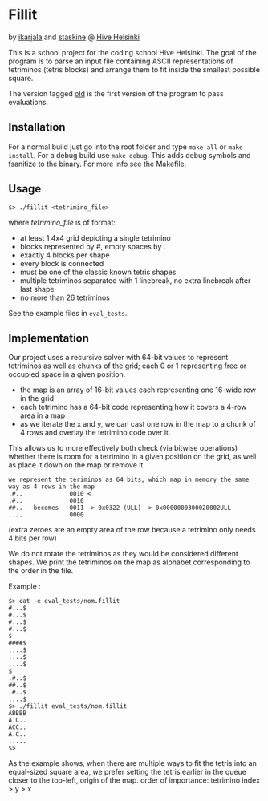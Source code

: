 # Fillit
by [ikarjala](https://github.com/qriskap) and [staskine](https://github.com/staskine) @ [Hive Helsinki](https://www.hive.fi/en/)

This is a school project for the coding school Hive Helsinki.
The goal of the program is to parse an input file containing ASCII representations of tetriminos (tetris blocks)
and arrange them to fit inside the smallest possible square.

The version tagged [old](https://github.com/ickarjala/42-fillit/tree/old) is the first version of the program to pass evaluations.

## Installation
For a normal build just go into the root folder and type
``make all`` or ``make install``.
For a debug build use ``make debug``. This adds debug symbols and fsanitize to the binary.
For more info see the Makefile.

## Usage
```
$> ./fillit <tetrimino_file>
```
where *tetrimino_file* is of format:
* at least 1 4x4 grid depicting a single tetrimino
* blocks represented by \#, empty spaces by \.
* exactly 4 blocks per shape
* every block is connected
* must be one of the classic known tetris shapes
* multiple tetriminos separated with 1 linebreak, no extra linebreak after last shape
* no more than 26 tetriminos

See the example files in `eval_tests`.

## Implementation
Our project uses a recursive solver with 64-bit values to represent tetriminos as well as chunks of the grid;
each 0 or 1 representing free or occupied space in a given position.
* the map is an array of 16-bit values each representing one 16-wide row in the grid
* each tetrimino has a 64-bit code representing how it covers a 4-row area in a map
* as we iterate the x and y, we can cast one row in the map to a chunk of 4 rows and overlay the tetrimino code over it.

This allows us to more effectively both check (via bitwise operations) whether there is room for a tetrimino in a given position on the grid,
as well as place it down on the map or remove it.
```
we represent the teriminos as 64 bits, which map in memory the same way as 4 rows in the map
.#..             0010 <
.#..             0010
##..   becomes   0011 -> 0x0322 (ULL) -> 0x0000000300020002ULL
....             0000

```
(extra zeroes are an empty area of the row because a tetrimino only needs 4 bits per row)

We do not rotate the tetriminos as they would be considered different shapes.
We print the tetriminos on the map as alphabet corresponding to the order in the file.

Example :
```
$> cat -e eval_tests/nom.fillit
#...$
#...$
#...$
#...$
$
####$
....$
....$
....$
$
.#..$
##..$
.#..$
....$
$> ./fillit eval_tests/nom.fillit
ABBBB
A.C..
ACC..
A.C..
.....
$>
```
As the example shows, when there are multiple ways to fit the tetris into an equal-sized square area,
we prefer setting the tetris earlier in the queue closer to the top-left, origin of the map.
order of importance: tetrimino index > y > x

